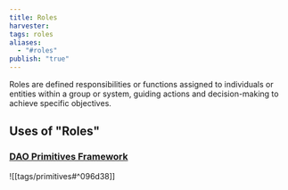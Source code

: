```yaml
---
title: Roles
harvester: 
tags: roles
aliases:
  - "#roles"
publish: "true"
---
```


Roles are defined responsibilities or functions assigned to individuals or entities within a group or system, guiding actions and decision-making to achieve specific objectives.

## Uses of "Roles"

### [DAO Primitives Framework](tags/primitives.md#^3ee754)

![[tags/primitives#^096d38]]